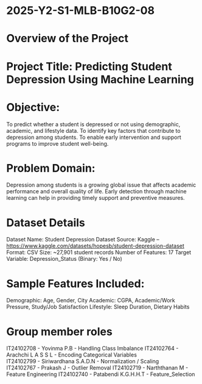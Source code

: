# 2025-Y2-S1-MLB-B10G2-08

# Overview of the Project

# Project Title: Predicting Student Depression Using Machine Learning

# Objective:

To predict whether a student is depressed or not using demographic, academic, and lifestyle data.
To identify key factors that contribute to depression among students.
To enable early intervention and support programs to improve student well-being.

# Problem Domain:

Depression among students is a growing global issue that affects academic performance and overall quality of life.
Early detection through machine learning can help in providing timely support and preventive measures.


# Dataset Details
Dataset Name: Student Depression Dataset
Source: Kaggle – https://www.kaggle.com/datasets/hopesb/student-depression-dataset
Format: CSV
Size: ~27,901 student records
Number of Features: 17
Target Variable: Depression_Status (Binary: Yes / No)


# Sample Features Included:

Demographic: Age, Gender, City
Academic: CGPA, Academic/Work Pressure, Study/Job Satisfaction
Lifestyle: Sleep Duration, Dietary Habits


# Group member roles
IT24102708 - Yovinma P.B - Handling Class Imbalance 
IT24102764 - Arachchi L A S S L - Encoding Categorical Variables  
IT24102799 - Siriwardhana S.A.D.N - Normalization / Scaling  
IT24102767 - Prakash J - Outlier Removal 
IT24102719 - Narththanan M - Feature Engineering
IT24102740 - Patabendi K.G.H.H.T - Feature_Selection  
  



